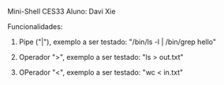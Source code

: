 Mini-Shell CES33
Aluno: Davi Xie

Funcionalidades:

1) Pipe ("|"), exemplo a ser testado: "/bin/ls -l | /bin/grep hello"

2) Operador ">", exemplo a ser testado: "ls > out.txt"

3) OPerador "<", exemplo a ser testado: "wc < in.txt"